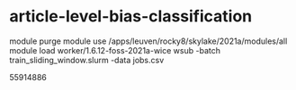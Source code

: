 # article-level-bias-classification

module purge
module use /apps/leuven/rocky8/skylake/2021a/modules/all
module load worker/1.6.12-foss-2021a-wice
wsub -batch train_sliding_window.slurm -data jobs.csv

55914886